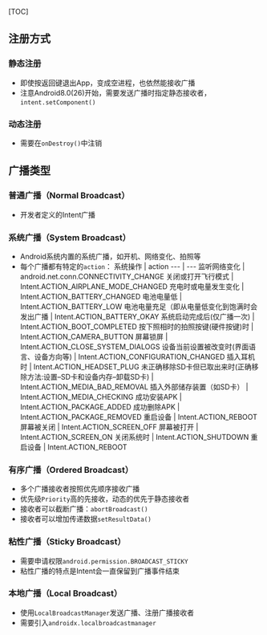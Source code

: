 [TOC]

## 注册方式
### 静态注册
* 即使按返回键退出App，变成空进程，也依然能接收广播
* 注意Android8.0(26)开始，需要发送广播时指定静态接收者，`intent.setComponent()`

### 动态注册
* 需要在`onDestroy()`中注销

## 广播类型
### 普通广播（Normal Broadcast）
* 开发者定义的Intent广播

### 系统广播（System Broadcast）
* Android系统内置的系统广播，如开机、网络变化、拍照等
* 每个广播都有特定的`action`：
系统操作 | action
--- | ---
监听网络变化 | android.net.conn.CONNECTIVITY_CHANGE
关闭或打开飞行模式 | Intent.ACTION_AIRPLANE_MODE_CHANGED
充电时或电量发生变化 | Intent.ACTION_BATTERY_CHANGED
电池电量低 | Intent.ACTION_BATTERY_LOW
电池电量充足（即从电量低变化到饱满时会发出广播	 | Intent.ACTION_BATTERY_OKAY
系统启动完成后(仅广播一次) | Intent.ACTION_BOOT_COMPLETED
按下照相时的拍照按键(硬件按键)时 | Intent.ACTION_CAMERA_BUTTON
屏幕锁屏 | Intent.ACTION_CLOSE_SYSTEM_DIALOGS
设备当前设置被改变时(界面语言、设备方向等) | Intent.ACTION_CONFIGURATION_CHANGED
插入耳机时 | Intent.ACTION_HEADSET_PLUG
未正确移除SD卡但已取出来时(正确移除方法:设置–SD卡和设备内存–卸载SD卡) | Intent.ACTION_MEDIA_BAD_REMOVAL
插入外部储存装置（如SD卡） | Intent.ACTION_MEDIA_CHECKING
成功安装APK | Intent.ACTION_PACKAGE_ADDED
成功删除APK | Intent.ACTION_PACKAGE_REMOVED
重启设备 | Intent.ACTION_REBOOT
屏幕被关闭 | Intent.ACTION_SCREEN_OFF
屏幕被打开 | Intent.ACTION_SCREEN_ON
关闭系统时 | Intent.ACTION_SHUTDOWN
重启设备 | Intent.ACTION_REBOOT

### 有序广播（Ordered Broadcast）
* 多个广播接收者按照优先顺序接收广播
* 优先级`Priority`高的先接收，动态的优先于静态接收者
* 接收者可以截断广播：`abortBroadcast()`
* 接收者可以增加传递数据`setResultData()`

### 粘性广播（Sticky Broadcast）
* 需要申请权限`android.permission.BROADCAST_STICKY`
* 粘性广播的特点是Intent会一直保留到广播事件结束

### 本地广播（Local Broadcast）
* 使用`LocalBroadcastManager`发送广播、注册广播接收者
* 需要引入`androidx.localbroadcastmanager`